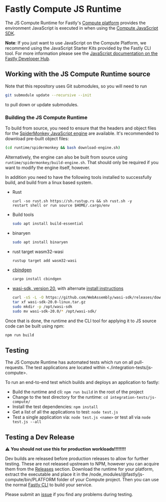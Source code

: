 # Fastly Compute JS Runtime

The JS Compute Runtime for Fastly's [Compute platform](https://www.fastly.com/products/edge-compute/serverless) provides the environment JavaScript is executed in when using the [Compute JavaScript SDK](https://www.npmjs.com/package/@fastly/js-compute).

**Note**: If you just want to use JavaScript on the Compute Platform, we recommend using the JavaScript Starter Kits provided by the Fastly CLI tool. For more information please see the [JavaScript documentation on the Fastly Developer Hub](https://developer.fastly.com/learning/compute/javascript/).

## Working with the JS Compute Runtime source

Note that this repository uses Git submodules, so you will need to run

```sh
git submodule update --recursive --init
```

to pull down or update submodules.

### Building the JS Compute Runtime

To build from source, you need to ensure that the headers and object files for the [SpiderMonkey JavaScript engine](https://spidermonkey.dev/) are available. It's recommended to download pre-built object files:
```sh
(cd runtime/spidermonkey && bash download-engine.sh)
```


Alternatively, the engine can also be built from source using `runtime/spidermonkey/build-engine.sh`. That should only be required if you want to modify the engine itself, however.

In addition you need to have the following tools installed to successfully build, and build from a linux based system.

- Rust 
  ```
  curl -so rust.sh https://sh.rustup.rs && sh rust.sh -y
  restart shell or run source $HOME/.cargo/env
  ```
- Build tools
  ```sh
  sudo apt install build-essential
  ```
- binaryen
  ```sh
  sudo apt install binaryen
  ```
- rust target wasm32-wasi
  ```sh
  rustup target add wasm32-wasi
  ```
- [cbindgen](https://github.com/eqrion/cbindgen#quick-start)
  ```sh
  cargo install cbindgen
  ```
- [wasi-sdk, version 20](https://github.com/WebAssembly/wasi-sdk/releases/tag/wasi-sdk-20),
  with alternate [install instructions](https://github.com/WebAssembly/wasi-sdk#install)
  ```sh
  curl -sS -L -O https://github.com/WebAssembly/wasi-sdk/releases/download/wasi-sdk-20/wasi-sdk-20.0-linux.tar.gz
  tar xf wasi-sdk-20.0-linux.tar.gz
  sudo mkdir -p /opt/wasi-sdk
  sudo mv wasi-sdk-20.0/* /opt/wasi-sdk/
  ```

Once that is done, the runtime and the CLI tool for applying it to JS source code can be built using npm:
```sh
npm run build
```

## Testing

The JS Compute Runtime has automated tests which run on all pull-requests. The test applications are located within <./integration-tests/js-compute>.

To run an end-to-end test which builds and deploys an application to fastly:
- Build the runtime and cli: `npm run build` in the root of the project
- Change to the test directory for the runtime: `cd integration-tests/js-compute/`
- Install the test dependencies: `npm install`
- Get a list of all the applications to test: `node test.js`
- Test a single application via: `node test.js <name>` or test all via `node test.js --all`

## Testing a Dev Release
:warning:	**You should not use this for production workloads!!!!!!!!**

Dev builds are released before production releases to allow for further testing. These are not released upstream to NPM, however you can acquire them from the [Releases](https://github.com/fastly/js-compute-runtime/releases/) section. Download the runtime for your platform, extract the executable and place it in the /node_modules/@fastly/js-compute/bin/PLATFORM folder of your Compute project. Then you can use the normal [Fastly CLI](https://github.com/fastly/cli) to build your service. 

Please submit an [issue](https://github.com/fastly/js-compute-runtime/issues) if you find any problems during testing.
